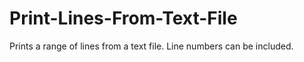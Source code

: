 # Print-Lines-From-Text-File
Prints a range of lines from a text file. Line numbers can be included.
